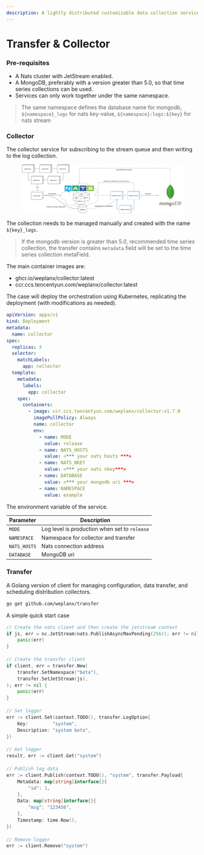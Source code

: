 ```yaml
---
description: A lightly distributed customizable data collection service
---
```


# Transfer & Collector

### Pre-requisites

* A Nats cluster with JetStream enabled.
* A MongoDB, preferably with a version greater than 5.0, so that time series collections can be used.
* Services can only work together under the same namespace.

> The same namespace defines the database name for mongodb, `${namespace}_logs` for nats key-value, `${namespace}:logs:${key}` for nats stream

### Collector

The collector service for subscribing to the stream queue and then writing to the log collection.

<figure><img src="../.gitbook/assets/Collector.png" alt=""><figcaption></figcaption></figure>

The collection needs to be managed manually and created with the name `${key}_logs`.

> If the mongodb version is greater than 5.0, recommended time series collection, the transfer contains `metadata` field will be set to the time series collection metaField.

The main container images are:

* ghcr.io/weplanx/collector:latest
* ccr.ccs.tencentyun.com/weplanx/collector:latest

The case will deploy the orchestration using Kubernetes, replicating the deployment (with modifications as needed).

```yaml
apiVersion: apps/v1
kind: Deployment
metadata:
  name: collector
spec:
  replicas: 3
  selector:
    matchLabels:
      app: collector
  template:
    metadata:
      labels:
        app: collector
    spec:
      containers:
        - image: ccr.ccs.tencentyun.com/weplanx/collector:v1.7.0
          imagePullPolicy: Always
          name: collector
          env:
            - name: MODE
              value: release
            - name: NATS_HOSTS
              value: <*** your nats hosts ***>
            - name: NATS_NKEY
              value: <*** your nats nkey***>
            - name: DATABASE
              value: <*** your mongodb uri ***>
            - name: NAMESPACE
              value: example
```

The environment variable of the service.

| Parameter    | Description                                   |
| ------------ | --------------------------------------------- |
| `MODE`       | Log level is production when set to `release` |
| `NAMESPACE`  | Namespace for collector and transfer          |
| `NATS_HOSTS` | Nats connection address                       |
| `DATABASE`   | MongoDB uri                                   |

### Transfer

A Golang version of client for managing configuration, data transfer, and scheduling distribution collectors.

```sh
go get github.com/weplanx/transfer
```

A simple quick start case

```go
// Create the nats client and then create the jetstream context
if js, err = nc.JetStream(nats.PublishAsyncMaxPending(256)); err != nil {
	panic(err)
}

// Create the transfer client
if client, err = transfer.New(
	transfer.SetNamespace("beta"),
	transfer.SetJetStream(js),
); err != nil {
	panic(err)
}

// Set logger
err := client.Set(context.TODO(), transfer.LogOption{
	Key:         "system",
	Description: "system beta",
})

// Get logger
result, err := client.Get("system")

// Publish log data
err := client.Publish(context.TODO(), "system", transfer.Payload{
	Metadata: map[string]interface{}{
		"id": 1,
	},
	Data: map[string]interface{}{
		"msg": "123456",
	},
	Timestamp: time.Now(),
})

// Remove logger
err := client.Remove("system")
```
